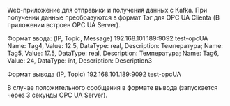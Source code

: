 Web-приложение для отправики и получения данных с Kafka. При получении данные преобразуются в формат Тэг для OPC UA Clienta (В приложении встроен OPC UA Server). 

Формат ввода:  (IP, Topic, Message)
192.168.101.189:9092
test-opcUA
Name: Tag4, Value: 12.5, DataType: real, Description: Температура;
Name: Tag5, Value: 17.5, DataType: real, Description: Температура; 
Name: Tag6, Value: 24, DataType: int, Description: Description3



Формат вывода  (IP, Topic)
192.168.101.189:9092
test-opcUA

В случае положительного сообщения в формате вывода (запускается через 3 секунды OPC UA Server). 

